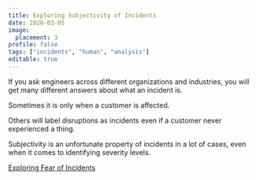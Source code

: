 ```yaml
---
title: Exploring Subjectivity of Incidents
date: 2020-03-05
image:
  placement: 3
profile: false
tags: ["incidents", "human", "analysis"]
editable: true
---
```


If you ask engineers across different organizations and industries, you will get many different answers about what an incident is.

Sometimes it is only when a customer is affected.

Others will label disruptions as incidents even if a customer never experienced a thing.

Subjectivity is an unfortunate property of incidents in a lot of cases, even when it comes to identifying severity levels.

[Exploring Fear of Incidents](/post/exploring-fear-of-incidents/)
